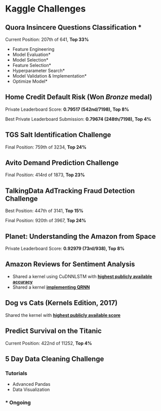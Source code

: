 # Kaggle Challenges

## Quora Insincere Questions Classification *
Current Position: 207th of 641, **Top 33%**
+ Feature Engineering
+ Model Evaluation*
+ Model Selection*
+ Feature Selection*
+ Hyperparameter Search*
+ Model Validation & Implementation*
+ Optimize Model*

## Home Credit Default Risk (Won _Bronze_ medal)
Private Leaderboard Score: **0.79517 (542nd/7198), Top 8%**

Best Private Leaderboard Submission: **0.79674 (248th/7198), Top 4%**

## TGS Salt Identification Challenge
Final Position: 759th of 3234, **Top 24%**

## Avito Demand Prediction Challenge
Final Position: 414rd of 1873, **Top 23%**

## TalkingData AdTracking Fraud Detection Challenge
Best Position: 447th of 3141, **Top 15%**

Final Position: 920th of 3967, **Top 24%**

## Planet: Understanding the Amazon from Space
Private Leaderboard Score: **0.92979 (73rd/938), Top 8%**

## Amazon Reviews for Sentiment Analysis
+ Shared a kernel using CuDNNLSTM with **[highest publicly available accuracy](https://www.kaggle.com/anshulrai/cudnnlstm-implementation-93-7-accuracy)**
+ Shared a kernel **[implementing QRNN](https://www.kaggle.com/anshulrai/preprocessing-qrnn-no-transfer-learning)**

## Dog vs Cats (Kernels Edition, 2017)
Shared the kernel with **[highest publicly available score](https://www.kaggle.com/anshulrai/using-fastai-in-kaggle-kernel)**

## Predict Survival on the Titanic
Current Position: 422nd of 11252, **Top 4%**

## 5 Day Data Cleaning Challenge

### Tutorials
+ Advanced Pandas
+ Data Visualization

### * Ongoing
